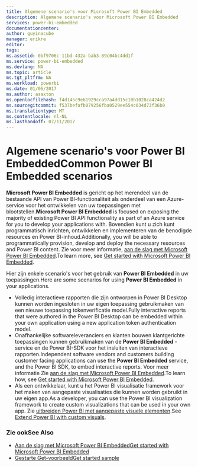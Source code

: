 ```yaml
---
title: Algemene scenario's voor Microsoft Power BI Embedded
description: Algemene scenario's voor Microsoft Power BI Embedded
services: power-bi-embedded
documentationcenter: 
author: guyinacube
manager: erikre
editor: 
tags: 
ms.assetid: 0bf9706c-11bd-432a-bab3-89c04bc4dd1f
ms.service: power-bi-embedded
ms.devlang: NA
ms.topic: article
ms.tgt_pltfrm: NA
ms.workload: powerbi
ms.date: 01/06/2017
ms.author: asaxton
ms.openlocfilehash: f4d145c9e61929cca97a4dd15c10b1028ca424d2
ms.sourcegitcommit: f537befafb079256fba0529ee554c034d73f36b0
ms.translationtype: MT
ms.contentlocale: nl-NL
ms.lasthandoff: 07/11/2017
---
```

# <a name="common-power-bi-embedded-scenarios"></a><span data-ttu-id="14e3c-103">Algemene scenario's voor Power BI Embedded</span><span class="sxs-lookup"><span data-stu-id="14e3c-103">Common Power BI Embedded scenarios</span></span>
<span data-ttu-id="14e3c-104">**Microsoft Power BI Embedded** is gericht op het merendeel van de bestaande API van Power BI-functionaliteit als onderdeel van een Azure-service voor het ontwikkelen van uw toepassingen met blootstellen.</span><span class="sxs-lookup"><span data-stu-id="14e3c-104">**Microsoft Power BI Embedded** is focused on exposing the majority of existing Power BI API functionality as part of an Azure service for you to develop your applications with.</span></span>  <span data-ttu-id="14e3c-105">Bovendien kunt u zich kunt programmatisch inrichten, ontwikkelen en implementeren van de benodigde resources en Power BI-inhoud.</span><span class="sxs-lookup"><span data-stu-id="14e3c-105">Additionally, you will be able to programmatically provision, develop and deploy the necessary resources and Power BI content.</span></span> <span data-ttu-id="14e3c-106">Zie voor meer informatie, [aan de slag met Microsoft Power BI Embedded](power-bi-embedded-get-started.md).</span><span class="sxs-lookup"><span data-stu-id="14e3c-106">To learn more, see [Get started with Microsoft Power BI Embedded](power-bi-embedded-get-started.md).</span></span>

<span data-ttu-id="14e3c-107">Hier zijn enkele scenario's voor het gebruik van **Power BI Embedded** in uw toepassingen.</span><span class="sxs-lookup"><span data-stu-id="14e3c-107">Here are some scenarios for using **Power BI Embedded** in your applications.</span></span>

* <span data-ttu-id="14e3c-108">Volledig interactieve rapporten die zijn ontworpen in Power BI Desktop kunnen worden ingesloten in uw eigen toepassing gebruikmaken van een nieuwe toepassing tokenverificatie model.</span><span class="sxs-lookup"><span data-stu-id="14e3c-108">Fully interactive reports that were authored in the Power BI Desktop can be embedded within your own application using a new application token authentication model.</span></span>
* <span data-ttu-id="14e3c-109">Onafhankelijke softwareleveranciers en klanten bouwen klantgerichte toepassingen kunnen gebruikmaken van de **Power BI Embedded** -service en de Power BI-SDK voor het insluiten van interactieve rapporten.</span><span class="sxs-lookup"><span data-stu-id="14e3c-109">Independent software vendors and customers building customer facing applications can use the **Power BI Embedded** service, and the Power BI SDK, to embed interactive reports.</span></span> <span data-ttu-id="14e3c-110">Voor meer informatie Zie [aan de slag met Microsoft Power BI Embedded](power-bi-embedded-get-started.md).</span><span class="sxs-lookup"><span data-stu-id="14e3c-110">To learn how, see [Get started with Microsoft Power BI Embedded](power-bi-embedded-get-started.md).</span></span>
* <span data-ttu-id="14e3c-111">Als een ontwikkelaar, kunt u het Power BI visualisatie framework voor het maken van aangepaste visualisaties die kunnen worden gebruikt in uw eigen app.</span><span class="sxs-lookup"><span data-stu-id="14e3c-111">As a developer, you can use the Power BI visualization framework to create custom visualizations that can be used in your own app.</span></span> <span data-ttu-id="14e3c-112">Zie [uitbreiden Power BI met aangepaste visuele elementen](https://powerbi.microsoft.com/custom-visuals/).</span><span class="sxs-lookup"><span data-stu-id="14e3c-112">See [Extend Power BI with custom visuals](https://powerbi.microsoft.com/custom-visuals/).</span></span>

### <a name="see-also"></a><span data-ttu-id="14e3c-113">Zie ook</span><span class="sxs-lookup"><span data-stu-id="14e3c-113">See Also</span></span>
* [<span data-ttu-id="14e3c-114">Aan de slag met Microsoft Power BI Embedded</span><span class="sxs-lookup"><span data-stu-id="14e3c-114">Get started with Microsoft Power BI Embedded</span></span>](power-bi-embedded-get-started.md)
* [<span data-ttu-id="14e3c-115">Gestarte Get-voorbeeld</span><span class="sxs-lookup"><span data-stu-id="14e3c-115">Get started sample</span></span>](power-bi-embedded-get-started.md)

